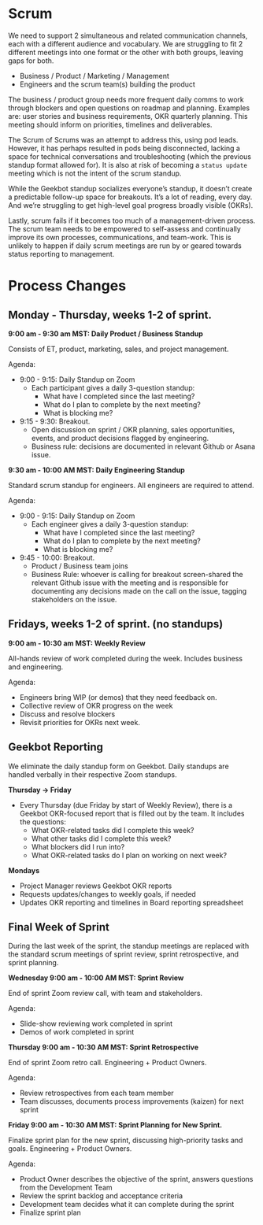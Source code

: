 # Scrum

We need to support 2 simultaneous and related communication channels, each with a different audience and vocabulary. We are struggling to fit 2 different meetings into one format or the other with both groups, leaving gaps for both.

- Business / Product / Marketing / Management
- Engineers and the scrum team(s) building the product

The business / product group needs more frequent daily comms to work through blockers and open questions on roadmap and planning. Examples are: user stories and business requirements, OKR quarterly planning. This meeting should inform on priorities, timelines and deliverables.

The Scrum of Scrums was an attempt to address this, using pod leads. However, it has perhaps resulted in pods being disconnected, lacking a space for technical conversations and troubleshooting (which the previous standup format allowed for). It is also at risk of becoming a `status update` meeting which is not the intent of the scrum standup.

While the Geekbot standup socializes everyone’s standup, it doesn’t create a predictable follow-up space for breakouts. It’s a lot of reading, every day. And we’re struggling to get high-level goal progress broadly visible (OKRs).

Lastly, scrum fails if it becomes too much of a management-driven process. The scrum team needs to be empowered to self-assess and continually improve its own processes, communications, and team-work. This is unlikely to happen if daily scrum meetings are run by or geared towards status reporting to management.

# Process Changes

## Monday - Thursday, weeks 1-2 of sprint.

**9:00 am - 9:30 am MST: Daily Product / Business Standup**

Consists of ET, product, marketing, sales, and project management.

Agenda:

- 9:00 - 9:15: Daily Standup on Zoom
  - Each participant gives a daily 3-question standup:
    - What have I completed since the last meeting?
    - What do I plan to complete by the next meeting?
    - What is blocking me?
- 9:15 - 9:30: Breakout.
  - Open discussion on sprint / OKR planning, sales opportunities, events, and product decisions flagged by engineering.
  - Business rule: decisions are documented in relevant Github or Asana issue.

**9:30 am - 10:00 AM MST: Daily Engineering Standup**

Standard scrum standup for engineers. All engineers are required to attend.

Agenda:

- 9:00 - 9:15: Daily Standup on Zoom
  - Each engineer gives a daily 3-question standup:
    - What have I completed since the last meeting?
    - What do I plan to complete by the next meeting?
    - What is blocking me?
- 9:45 - 10:00: Breakout.
  - Product / Business team joins
  - Business Rule: whoever is calling for breakout screen-shared the relevant Github issue with the meeting and is responsible for documenting any decisions made on the call on the issue, tagging stakeholders on the issue. 

## Fridays, weeks 1-2 of sprint. (no standups)

**9:00 am - 10:30 am MST: Weekly Review**

All-hands review of work completed during the week. Includes business and engineering.

Agenda:

- Engineers bring WIP (or demos) that they need feedback on. 
- Collective review of OKR progress on the week
- Discuss and resolve blockers
- Revisit priorities for OKRs next week.

## Geekbot Reporting

We eliminate the daily standup form on Geekbot. Daily standups are handled verbally in their respective Zoom standups. 

**Thursday -> Friday**
- Every Thursday (due Friday by start of Weekly Review), there is a Geekbot OKR-focused report that is filled out by the team. It includes the questions:
  - What OKR-related tasks did I complete this week?
  - What other tasks did I complete this week?
  - What blockers did I run into?
  - What OKR-related tasks do I plan on working on next week?

**Mondays**
- Project Manager reviews Geekbot OKR reports
- Requests updates/changes to weekly goals, if needed
- Updates OKR reporting and timelines in Board reporting spreadsheet

## Final Week of Sprint

During the last week of the sprint, the standup meetings are replaced with the standard scrum meetings of sprint review, sprint retrospective, and sprint planning.

**Wednesday 9:00 am - 10:00 AM MST: Sprint Review** 

End of sprint Zoom review call, with team and stakeholders. 

Agenda:

- Slide-show reviewing work completed in sprint
- Demos of work completed in sprint

**Thursday 9:00 am - 10:30 AM MST: Sprint Retrospective** 

End of sprint Zoom retro call. Engineering + Product Owners. 

Agenda:

- Review retrospectives from each team member
- Team discusses, documents process improvements (kaizen) for next sprint

**Friday 9:00 am - 10:30 AM MST: Sprint Planning for New Sprint.**

Finalize sprint plan for the new sprint, discussing high-priority tasks and goals. Engineering + Product Owners.

Agenda:

- Product Owner describes the objective of the sprint, answers questions from the Development Team
- Review the sprint backlog and acceptance criteria
- Development team decides what it can complete during the sprint
- Finalize sprint plan
